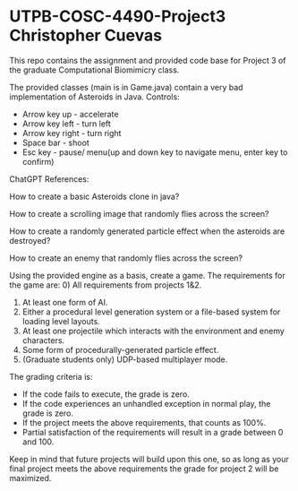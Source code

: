 # UTPB-COSC-4490-Project3 Christopher Cuevas
This repo contains the assignment and provided code base for Project 3 of the graduate Computational Biomimicry class.

The provided classes (main is in Game.java) contain a very bad implementation of Asteroids in Java. 
Controls:
* Arrow key up - accelerate
* Arrow key left - turn left
* Arrow key right - turn right
* Space bar - shoot
* Esc key - pause/ menu(up and down key to navigate menu, enter key to confirm)

ChatGPT References:

How to create a basic Asteroids clone in java?

How to create a scrolling image that randomly flies across the screen?

How to create a randomly generated particle effect when the asteroids are destroyed?

How to create an enemy that randomly flies across the screen?



Using the provided engine as a basis, create a game.  The requirements for the game are:
0) All requirements from projects 1&2.
1) At least one form of AI.
2) Either a procedural level generation system or a file-based system for loading level layouts.
3) At least one projectile which interacts with the environment and enemy characters.
4) Some form of procedurally-generated particle effect.
5) (Graduate students only) UDP-based multiplayer mode.

The grading criteria is:
* If the code fails to execute, the grade is zero.
* If the code experiences an unhandled exception in normal play, the grade is zero.
* If the project meets the above requirements, that counts as 100%.
* Partial satisfaction of the requirements will result in a grade between 0 and 100.

Keep in mind that future projects will build upon this one, so as long as your final project meets the above requirements the grade for project 2 will be maximized.
